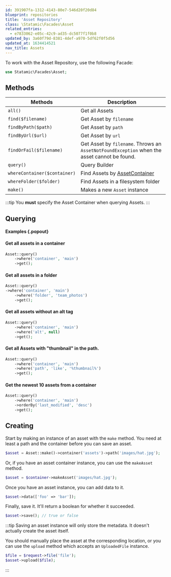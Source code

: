 ```yaml
---
id: 391907fa-1312-4143-80e7-546d20f20d84
blueprint: repositories
title: 'Asset Repository'
class: \Statamic\Facades\Asset
related_entries:
  - e7833062-e05c-42c9-ad35-dc5077f1f0b8
updated_by: 3a60f79d-8381-4def-a970-5df62f0f5d56
updated_at: 1634414521
nav_title: Assets
---
```

To work with the Asset Repository, use the following Facade:

```php
use Statamic\Facades\Asset;
```

## Methods

| Methods | Description |
| ------- | ----------- |
| `all()` | Get all Assets |
| `find($filename)` | Get Asset by `filename` |
| `findByPath($path)` | Get Asset by `path` |
| `findByUrl($url)` | Get Asset by `url` |
| `findOrFail($filename)` | Get Asset by `filename`. Throws an `AssetNotFoundException` when the asset cannot be found. |
| `query()` | Query Builder |
| `whereContainer($container)` | Find Assets by [AssetContainer](/repositories/asset-container-repository) |
| `whereFolder($folder)` | Find Assets in a filesystem folder |
| `make()` | Makes a new `Asset` instance |

:::tip
You **must** specify the Asset Container when querying Assets.
:::

## Querying

#### Examples {.popout}

#### Get all assets in a container

```php
Asset::query()
    ->where('container', 'main')
    ->get();
```

#### Get all assets in a folder

```php
Asset::query()
->where('container', 'main')
    ->where('folder', 'team_photos')
    ->get();
```

#### Get all assets without an alt tag

```php
Asset::query()
    ->where('container', 'main')
    ->where('alt', null)
    ->get();
```

#### Get all Assets with "thumbnail" in the path.

```php
Asset::query()
    ->where('container', 'main')
    ->where('path', 'like', '%thumbnail%')
    ->get();
```

#### Get the newest 10 assets from a container

```php
Asset::query()
    ->where('container', 'main')
    ->orderBy('last_modified', 'desc')
    ->get();
```

## Creating

Start by making an instance of an asset with the `make` method.
You need at least a path and the container before you can save an asset.

```php
$asset = Asset::make()->container('assets')->path('images/hat.jpg');
```

Or, if you have an asset container instance, you can use the `makeAsset` method.

```php
$asset = $container->makeAsset('images/hat.jpg');
```

Once you have an asset instance, you can add data to it.

```php
$asset->data(['foo' => 'bar']);
```

Finally, save it. It'll return a boolean for whether it succeeded.

```php
$asset->save(); // true or false
```

:::tip
Saving an asset instance will only store the metadata. It doesn't actually create the asset itself.

You should manually place the asset at the corresponding location, or you can use the `upload` method which accepts an `UploadedFile` instance.

```php
$file = $request->file('file');
$asset->upload($file);
```
:::
